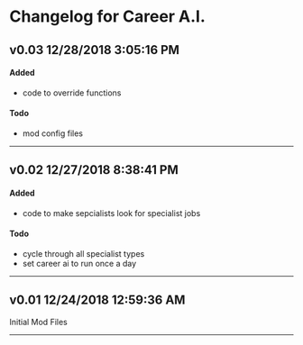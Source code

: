 # Changelog for Career A.I.
## v0.03 12/28/2018 3:05:16 PM

#### Added
- code to override functions

#### Todo
- mod config files

--------------------------------------------------------
## v0.02 12/27/2018 8:38:41 PM

#### Added
- code to make sepcialists look for specialist jobs

#### Todo
- cycle through all specialist types
- set career ai to run once a day

--------------------------------------------------------
## v0.01 12/24/2018 12:59:36 AM

Initial Mod Files

--------------------------------------------------------
